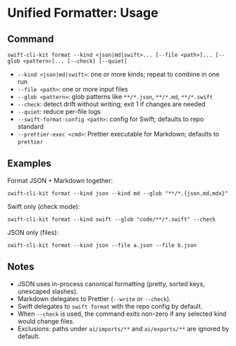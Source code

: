 # Unified Formatter: Usage

## Command

```
swift-cli-kit format --kind <json|md|swift>... [--file <path>]... [--glob <pattern>]... [--check] [--quiet]
```

- `--kind <json|md|swift>`: one or more kinds; repeat to combine in one run
- `--file <path>`: one or more input files
- `--glob <pattern>`: glob patterns like `**/*.json`, `**/*.md`, `**/*.swift`
- `--check`: detect drift without writing; exit 1 if changes are needed
- `--quiet`: reduce per-file logs
- `--swift-format-config <path>`: config for Swift; defaults to repo standard
- `--prettier-exec <cmd>`: Prettier executable for Markdown; defaults to `prettier`

## Examples

Format JSON + Markdown together:

```
swift-cli-kit format --kind json --kind md --glob "**/*.{json,md,mdx}"
```

Swift only (check mode):

```
swift-cli-kit format --kind swift --glob "code/**/*.swift" --check
```

JSON only (files):

```
swift-cli-kit format --kind json --file a.json --file b.json
```

## Notes

- JSON uses in-process canonical formatting (pretty, sorted keys, unescaped slashes).
- Markdown delegates to Prettier (`--write` or `--check`).
- Swift delegates to `swift format` with the repo config by default.
- When `--check` is used, the command exits non-zero if any selected kind would change files.
- Exclusions: paths under `ai/imports/**` and `ai/exports/**` are ignored by default.
